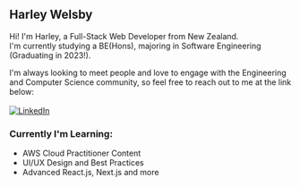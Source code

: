 ## Harley Welsby
Hi! I'm Harley, a Full-Stack Web Developer from New Zealand.  
I'm currently studying a BE(Hons), majoring in Software Engineering (Graduating in 2023!).  
  
  
I'm always looking to meet people and love to engage with the Engineering and Computer Science community, so feel free to reach out to me at the link below:  
<br />
<a href="https://www.linkedin.com/in/harleywelsby/" target="_blank">
 ![LinkedIn](https://img.shields.io/badge/linkedin-%230077B5.svg?style=for-the-badge&logo=linkedin&logoColor=white)
<a/>

### Currently I'm Learning:
* AWS Cloud Practitioner Content
* UI/UX Design and Best Practices
* Advanced React.js, Next.js and more
